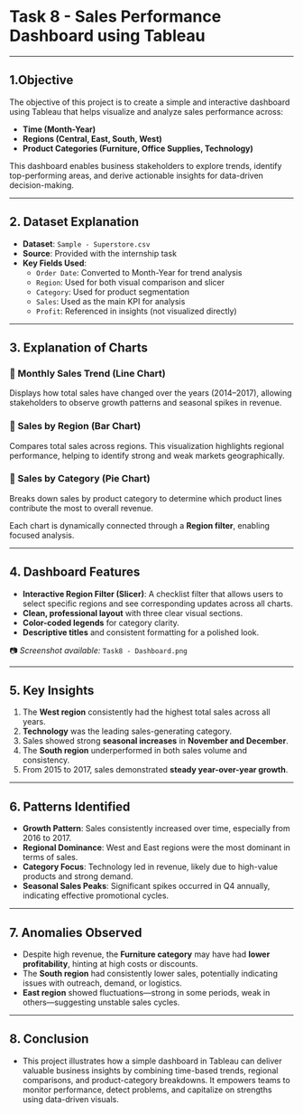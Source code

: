 #  Task 8 - Sales Performance Dashboard using Tableau

---

## 1.Objective

The objective of this project is to create a simple and interactive dashboard using Tableau that helps visualize and analyze sales performance across:
- **Time (Month-Year)**
- **Regions (Central, East, South, West)**
- **Product Categories (Furniture, Office Supplies, Technology)**

This dashboard enables business stakeholders to explore trends, identify top-performing areas, and derive actionable insights for data-driven decision-making.

---
## 2.  Dataset Explanation

- **Dataset**: `Sample - Superstore.csv`
- **Source**: Provided with the internship task
- **Key Fields Used**:
  - `Order Date`: Converted to Month-Year for trend analysis
  - `Region`: Used for both visual comparison and slicer
  - `Category`: Used for product segmentation
  - `Sales`: Used as the main KPI for analysis
  - `Profit`: Referenced in insights (not visualized directly)

---

## 3. Explanation of Charts

### 🔹 Monthly Sales Trend (Line Chart)
Displays how total sales have changed over the years (2014–2017), allowing stakeholders to observe growth patterns and seasonal spikes in revenue.

### 🔹 Sales by Region (Bar Chart)
Compares total sales across regions. This visualization highlights regional performance, helping to identify strong and weak markets geographically.

### 🔹 Sales by Category (Pie Chart)
Breaks down sales by product category to determine which product lines contribute the most to overall revenue.

Each chart is dynamically connected through a **Region filter**, enabling focused analysis.

---

## 4.  Dashboard Features

- **Interactive Region Filter (Slicer)**: A checklist filter that allows users to select specific regions and see corresponding updates across all charts.
- **Clean, professional layout** with three clear visual sections.
- **Color-coded legends** for category clarity.
- **Descriptive titles** and consistent formatting for a polished look.

📷 *Screenshot available:* `Task8 - Dashboard.png`

---

## 5.  Key Insights

1. The **West region** consistently had the highest total sales across all years.
2. **Technology** was the leading sales-generating category.
3. Sales showed strong **seasonal increases** in **November and December**.
4. The **South region** underperformed in both sales volume and consistency.
5. From 2015 to 2017, sales demonstrated **steady year-over-year growth**.

---

## 6. Patterns Identified

- **Growth Pattern**: Sales consistently increased over time, especially from 2016 to 2017.
- **Regional Dominance**: West and East regions were the most dominant in terms of sales.
- **Category Focus**: Technology led in revenue, likely due to high-value products and strong demand.
- **Seasonal Sales Peaks**: Significant spikes occurred in Q4 annually, indicating effective promotional cycles.

---

## 7. Anomalies Observed

- Despite high revenue, the **Furniture category** may have had **lower profitability**, hinting at high costs or discounts.
- The **South region** had consistently lower sales, potentially indicating issues with outreach, demand, or logistics.
- **East region** showed fluctuations—strong in some periods, weak in others—suggesting unstable sales cycles.

---
## 8. Conclusion

- This project illustrates how a simple dashboard in Tableau can deliver valuable business insights by combining time-based trends, regional comparisons, and product-category breakdowns. It empowers teams to monitor performance, detect problems, and capitalize on strengths using data-driven visuals.



